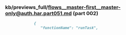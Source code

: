 ### kb/previews_full/flows__master-first__master-only@auth.har.part051.md (part 002)

```md
             {
                "functionName": "runTask",
      
```

```

